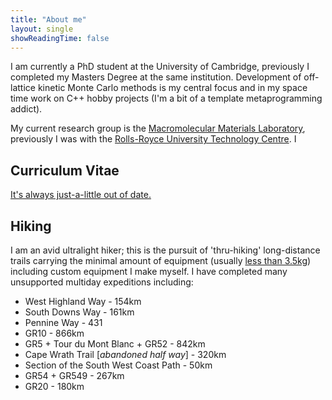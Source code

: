 ```yaml
---
title: "About me"
layout: single
showReadingTime: false
---
```


I am currently a PhD student at the University of Cambridge, previously I completed my Masters Degree at the same institution. Development of off-lattice kinetic Monte Carlo methods is my central focus and in my space time work on C++ hobby projects (I'm a bit of a template metaprogramming addict). 

My current research group is the [Macromolecular Materials Laboratory](https://www.mml.msm.cam.ac.uk/), previously I was with the [Rolls-Royce University Technology Centre](https://www.rrutc.msm.cam.ac.uk/). I 


## Curriculum Vitae

[It's always just-a-little out of date.](https://github.com/ConorWilliams/cv/blob/main/cv.pdf)


## Hiking

I am an avid ultralight hiker; this is the pursuit of 'thru-hiking' long-distance trails carrying the minimal amount of equipment (usually [less than 3.5kg](https://lighterpack.com/r/5vox2a)) including custom equipment I make myself. I have completed many unsupported multiday expeditions including:

- West Highland Way - 154km
- South Downs Way - 161km
- Pennine Way - 431 
- GR10 - 866km
- GR5 + Tour du Mont Blanc + GR52 - 842km
- Cape Wrath Trail [*abandoned half way*] - 320km 
- Section of the South West Coast Path - 50km
- GR54 + GR549 - 267km
- GR20 - 180km